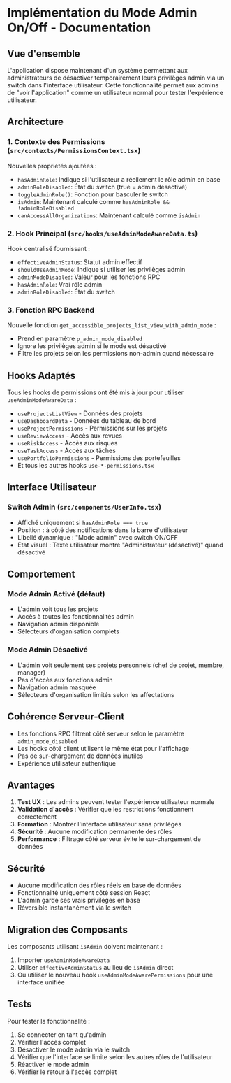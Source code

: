 # Implémentation du Mode Admin On/Off - Documentation

## Vue d'ensemble

L'application dispose maintenant d'un système permettant aux administrateurs de désactiver temporairement leurs privilèges admin via un switch dans l'interface utilisateur. Cette fonctionnalité permet aux admins de "voir l'application" comme un utilisateur normal pour tester l'expérience utilisateur.

## Architecture

### 1. Contexte des Permissions (`src/contexts/PermissionsContext.tsx`)

Nouvelles propriétés ajoutées :
- `hasAdminRole`: Indique si l'utilisateur a réellement le rôle admin en base
- `adminRoleDisabled`: État du switch (true = admin désactivé)
- `toggleAdminRole()`: Fonction pour basculer le switch
- `isAdmin`: Maintenant calculé comme `hasAdminRole && !adminRoleDisabled`
- `canAccessAllOrganizations`: Maintenant calculé comme `isAdmin`

### 2. Hook Principal (`src/hooks/useAdminModeAwareData.ts`)

Hook centralisé fournissant :
- `effectiveAdminStatus`: Statut admin effectif
- `shouldUseAdminMode`: Indique si utiliser les privilèges admin
- `adminModeDisabled`: Valeur pour les fonctions RPC
- `hasAdminRole`: Vrai rôle admin
- `adminRoleDisabled`: État du switch

### 3. Fonction RPC Backend

Nouvelle fonction `get_accessible_projects_list_view_with_admin_mode` :
- Prend en paramètre `p_admin_mode_disabled`
- Ignore les privilèges admin si le mode est désactivé
- Filtre les projets selon les permissions non-admin quand nécessaire

## Hooks Adaptés

Tous les hooks de permissions ont été mis à jour pour utiliser `useAdminModeAwareData` :

- `useProjectsListView` - Données des projets
- `useDashboardData` - Données du tableau de bord
- `useProjectPermissions` - Permissions sur les projets
- `useReviewAccess` - Accès aux revues
- `useRiskAccess` - Accès aux risques
- `useTaskAccess` - Accès aux tâches
- `usePortfolioPermissions` - Permissions des portefeuilles
- Et tous les autres hooks `use-*-permissions.tsx`

## Interface Utilisateur

### Switch Admin (`src/components/UserInfo.tsx`)

- Affiché uniquement si `hasAdminRole === true`
- Position : à côté des notifications dans la barre d'utilisateur
- Libellé dynamique : "Mode admin" avec switch ON/OFF
- État visuel : Texte utilisateur montre "Administrateur (désactivé)" quand désactivé

## Comportement

### Mode Admin Activé (défaut)
- L'admin voit tous les projets
- Accès à toutes les fonctionnalités admin
- Navigation admin disponible
- Sélecteurs d'organisation complets

### Mode Admin Désactivé
- L'admin voit seulement ses projets personnels (chef de projet, membre, manager)
- Pas d'accès aux fonctions admin
- Navigation admin masquée
- Sélecteurs d'organisation limités selon les affectations

## Cohérence Serveur-Client

- Les fonctions RPC filtrent côté serveur selon le paramètre `admin_mode_disabled`
- Les hooks côté client utilisent le même état pour l'affichage
- Pas de sur-chargement de données inutiles
- Expérience utilisateur authentique

## Avantages

1. **Test UX** : Les admins peuvent tester l'expérience utilisateur normale
2. **Validation d'accès** : Vérifier que les restrictions fonctionnent correctement
3. **Formation** : Montrer l'interface utilisateur sans privilèges
4. **Sécurité** : Aucune modification permanente des rôles
5. **Performance** : Filtrage côté serveur évite le sur-chargement de données

## Sécurité

- Aucune modification des rôles réels en base de données
- Fonctionnalité uniquement côté session React
- L'admin garde ses vrais privilèges en base
- Réversible instantanément via le switch

## Migration des Composants

Les composants utilisant `isAdmin` doivent maintenant :
1. Importer `useAdminModeAwareData`
2. Utiliser `effectiveAdminStatus` au lieu de `isAdmin` direct
3. Ou utiliser le nouveau hook `useAdminModeAwarePermissions` pour une interface unifiée

## Tests

Pour tester la fonctionnalité :
1. Se connecter en tant qu'admin
2. Vérifier l'accès complet
3. Désactiver le mode admin via le switch
4. Vérifier que l'interface se limite selon les autres rôles de l'utilisateur
5. Réactiver le mode admin
6. Vérifier le retour à l'accès complet
